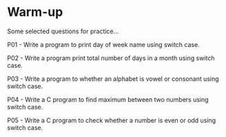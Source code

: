 # Warm-up
Some selected questions for practice...

P01 - Write a program to print day of week name using switch case.

P02 - Write a program print total number of days in a month using switch case.

P03 - Write a program to  whether an alphabet is vowel or consonant using switch case.

P04 - Write a C program to find maximum between two numbers using switch case.

P05 - Write a C program to check whether a number is even or odd using switch case.
